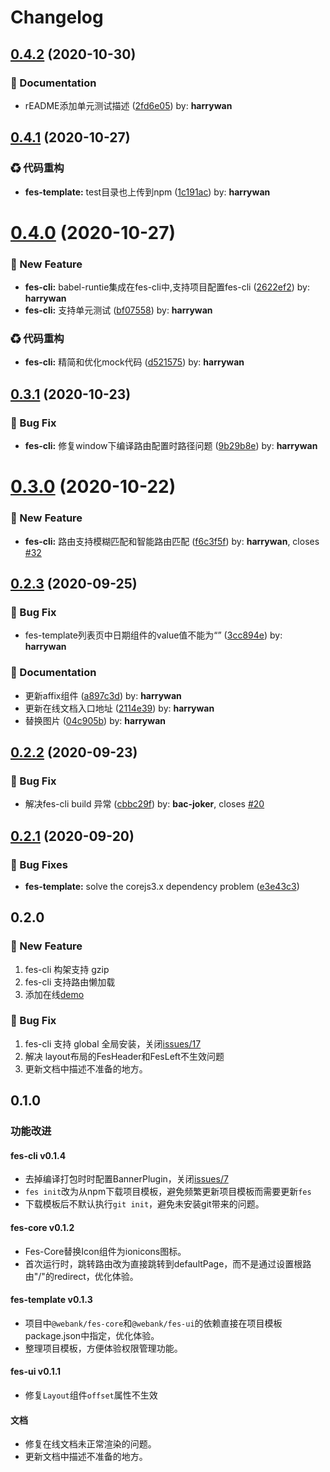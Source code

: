 # Changelog

<!-- DO NOT CHANGE THESE COMMENTS - See .github/actions/trigger-github-release/update-changelog.js -->
<!-- insert-new-changelog-here -->
## [0.4.2](https://github.com/WeBankFinTech/fes/compare/v0.4.1...v0.4.2) (2020-10-30)


### :memo: Documentation

* rEADME添加单元测试描述 ([2fd6e05](https://github.com/WeBankFinTech/fes/commit/2fd6e05)) by: **harrywan**
## [0.4.1](https://github.com/WeBankFinTech/fes/compare/v0.4.0...v0.4.1) (2020-10-27)


### ♻ 代码重构

* **fes-template:** test目录也上传到npm ([1c191ac](https://github.com/WeBankFinTech/fes/commit/1c191ac)) by: **harrywan**
# [0.4.0](https://github.com/WeBankFinTech/fes/compare/v0.3.1...v0.4.0) (2020-10-27)


### :rocket: New Feature

* **fes-cli:** babel-runtie集成在fes-cli中,支持项目配置fes-cli ([2622ef2](https://github.com/WeBankFinTech/fes/commit/2622ef2)) by: **harrywan**
* **fes-cli:** 支持单元测试 ([bf07558](https://github.com/WeBankFinTech/fes/commit/bf07558)) by: **harrywan**


### ♻ 代码重构

* **fes-cli:** 精简和优化mock代码 ([d521575](https://github.com/WeBankFinTech/fes/commit/d521575)) by: **harrywan**
## [0.3.1](https://github.com/WeBankFinTech/fes/compare/v0.3.0...v0.3.1) (2020-10-23)


### :bug: Bug Fix

* **fes-cli:** 修复window下编译路由配置时路径问题 ([9b29b8e](https://github.com/WeBankFinTech/fes/commit/9b29b8e)) by: **harrywan**
# [0.3.0](https://github.com/WeBankFinTech/fes/compare/v0.2.4...v0.3.0) (2020-10-22)


### :rocket: New Feature

* **fes-cli:** 路由支持模糊匹配和智能路由匹配 ([f6c3f5f](https://github.com/WeBankFinTech/fes/commit/f6c3f5f)) by: **harrywan**, closes [#32](https://github.com/WeBankFinTech/fes.js/issues/32)
## [0.2.3](https://github.com/WeBankFinTech/fes/compare/v0.2.2...v0.2.3) (2020-09-25)


### :bug: Bug Fix

* fes-template列表页中日期组件的value值不能为“” ([3cc894e](https://github.com/WeBankFinTech/fes/commit/3cc894e)) by: **harrywan**


### :memo: Documentation

* 更新affix组件 ([a897c3d](https://github.com/WeBankFinTech/fes/commit/a897c3d)) by: **harrywan**
* 更新在线文档入口地址 ([2114e39](https://github.com/WeBankFinTech/fes/commit/2114e39)) by: **harrywan**
* 替换图片 ([04c905b](https://github.com/WeBankFinTech/fes/commit/04c905b)) by: **harrywan**
## [0.2.2](https://github.com/WeBankFinTech/fes/compare/v0.2.1...v0.2.2) (2020-09-23)


### :bug: Bug Fix

* 解决fes-cli build 异常 ([cbbc29f](https://github.com/WeBankFinTech/fes/commit/cbbc29f)) by: **bac-joker**, closes [#20](https://github.com/WeBankFinTech/fes.js/issues/20)
## [0.2.1](https://github.com/WeBankFinTech/fes/compare/v0.2.0...v0.2.1) (2020-09-20)


### 🐛 Bug Fixes

* **fes-template:** solve the corejs3.x dependency problem ([e3e43c3](https://github.com/WeBankFinTech/fes/commit/e3e43c3))

## 0.2.0

### 🚀 New Feature

1. fes-cli 构架支持 gzip
2. fes-cli 支持路由懒加载
3. 添加在线[demo](http://webank.gitee.io/fes-pro/#/home)

### 🐛 Bug Fix

1. fes-cli 支持 global 全局安装，关闭[issues/17](https://github.com/WeBankFinTech/fes.js/issues/17) 
2. 解决 layout布局的FesHeader和FesLeft不生效问题
3. 更新文档中描述不准备的地方。

## 0.1.0

### 功能改进

#### fes-cli v0.1.4
- 去掉编译打包时时配置BannerPlugin，关闭[issues/7](https://github.com/WeBankFinTech/fes.js/issues/7) 
- `fes init`改为从npm下载项目模板，避免频繁更新项目模板而需要更新`fes`
- 下载模板后不默认执行`git init`，避免未安装git带来的问题。
   
#### fes-core v0.1.2
- Fes-Core替换Icon组件为ionicons图标。
- 首次运行时，跳转路由改为直接跳转到defaultPage，而不是通过设置根路由"/"的redirect，优化体验。

#### fes-template v0.1.3
- 项目中`@webank/fes-core`和`@webank/fes-ui`的依赖直接在项目模板package.json中指定，优化体验。
- 整理项目模板，方便体验权限管理功能。

#### fes-ui v0.1.1
- 修复`Layout`组件`offset`属性不生效

#### 文档
- 修复在线文档未正常渲染的问题。
- 更新文档中描述不准备的地方。 